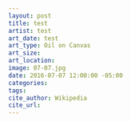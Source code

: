```yaml
---
layout: post
title: test
artist: test
art_date: test
art_type: Oil on Canvas
art_size:
art_location:
image: 07-07.jpg
date: 2016-07-07 12:00:00 -05:00
categories:
tags:
cite_author: Wikipedia
cite_url:
---
```

